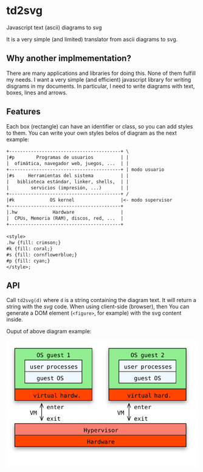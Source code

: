 # td2svg
Javascript text (ascii) diagrams to svg

It is a very simple (and limited) translator from ascii diagrams to svg.

## Why another implmementation?

There are many applications and libraries for doing this. None of them fulfill my needs. 
I want a very simple (and efficient) javascript library for writing disgrams in my documents.
In particular, I need to write diagrams with text, boxes, lines and arrows.

## Features

Each box (rectangle) can have an identifier or class, so you can add styles to them.
You can write your own styles belos of diagram as the next example:

```
+-----------------------------------------+ \
|#p        Programas de usuarios          | |
|  ofimática, navegador web, juegos, ...  | |
+-----------------------------------------+ | modo usuario
|#s     Herramientas del sistema          | |
|   biblioteca estándar, linker, shells,  | |
|        servicios (impresión, ...)       | |
+-----------------------------------------+ /
|#k             OS kernel                 |<- modo supervisor
+-----------------------------------------+ 
|.hw             Hardware                 |
|  CPUs, Memoria (RAM), discos, red, ...  |
+-----------------------------------------+

<style>
.hw {fill: crimson;}
#k {fill: coral;}
#s {fill: cornflowerblue;}
#p {fill: cyan;}
</style>;
```

## API

Call `td2svg(d)` where `d` is a string containing the diagram text. It will return a string with the *svg* code.
When using client-side (browser), then You can generate a DOM element (`<figure>`, for example) with the svg content inside.

Ouput of above diagram example:

![svg output](example.svg)

